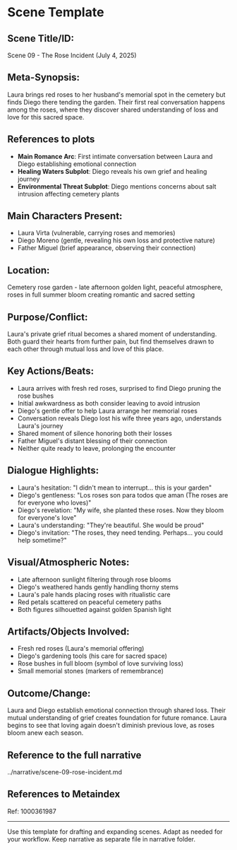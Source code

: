 # Scene Template

## Scene Title/ID:
Scene 09 - The Rose Incident (July 4, 2025)

## Meta-Synopsis:
Laura brings red roses to her husband's memorial spot in the cemetery but finds Diego there tending the garden. Their first real conversation happens among the roses, where they discover shared understanding of loss and love for this sacred space.

## References to plots
- **Main Romance Arc**: First intimate conversation between Laura and Diego establishing emotional connection
- **Healing Waters Subplot**: Diego reveals his own grief and healing journey
- **Environmental Threat Subplot**: Diego mentions concerns about salt intrusion affecting cemetery plants

## Main Characters Present:
- Laura Virta (vulnerable, carrying roses and memories)
- Diego Moreno (gentle, revealing his own loss and protective nature)
- Father Miguel (brief appearance, observing their connection)

## Location:
Cemetery rose garden - late afternoon golden light, peaceful atmosphere, roses in full summer bloom creating romantic and sacred setting

## Purpose/Conflict:
Laura's private grief ritual becomes a shared moment of understanding. Both guard their hearts from further pain, but find themselves drawn to each other through mutual loss and love of this place.

## Key Actions/Beats:
- Laura arrives with fresh red roses, surprised to find Diego pruning the rose bushes
- Initial awkwardness as both consider leaving to avoid intrusion
- Diego's gentle offer to help Laura arrange her memorial roses
- Conversation reveals Diego lost his wife three years ago, understands Laura's journey
- Shared moment of silence honoring both their losses
- Father Miguel's distant blessing of their connection
- Neither quite ready to leave, prolonging the encounter

## Dialogue Highlights:
- Laura's hesitation: "I didn't mean to interrupt... this is your garden"
- Diego's gentleness: "Los roses son para todos que aman (The roses are for everyone who loves)"
- Diego's revelation: "My wife, she planted these roses. Now they bloom for everyone's love"
- Laura's understanding: "They're beautiful. She would be proud"
- Diego's invitation: "The roses, they need tending. Perhaps... you could help sometime?"

## Visual/Atmospheric Notes:
- Late afternoon sunlight filtering through rose blooms
- Diego's weathered hands gently handling thorny stems
- Laura's pale hands placing roses with ritualistic care
- Red petals scattered on peaceful cemetery paths
- Both figures silhouetted against golden Spanish light

## Artifacts/Objects Involved:
- Fresh red roses (Laura's memorial offering)
- Diego's gardening tools (his care for sacred space)
- Rose bushes in full bloom (symbol of love surviving loss)
- Small memorial stones (markers of remembrance)

## Outcome/Change:
Laura and Diego establish emotional connection through shared loss. Their mutual understanding of grief creates foundation for future romance. Laura begins to see that loving again doesn't diminish previous love, as roses bloom anew each season.

## Reference to the full narrative
../narrative/scene-09-rose-incident.md

## References to Metaindex
Ref: 1000361987

---
Use this template for drafting and expanding scenes. Adapt as needed for your workflow. Keep narrative as separate file in narrative folder.
